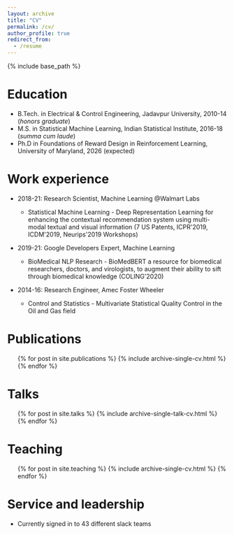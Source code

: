 ```yaml
---
layout: archive
title: "CV"
permalink: /cv/
author_profile: true
redirect_from:
  - /resume
---
```


{% include base_path %}

Education
======
* B.Tech. in Electrical & Control Engineering, Jadavpur University, 2010-14 (*honors graduate*)
* M.S. in Statistical Machine Learning, Indian Statistical Institute, 2016-18 (*summa cum laude*)
* Ph.D in Foundations of Reward Design in Reinforcement Learning, University of Maryland, 2026 (expected)

Work experience
======
* 2018-21: Research Scientist, Machine Learning @Walmart Labs
  * Statistical Machine Learning - Deep Representation Learning for enhancing the contextual recommendation system using multi-modal textual and visual information (7 US Patents, ICPR'2019, ICDM'2019, Neurips'2019 Workshops)

* 2019-21: Google Developers Expert, Machine Learning
  * BioMedical NLP Research - BioMedBERT a resource for biomedical researchers, doctors, and virologists, to augment their ability to sift through biomedical knowledge (COLING'2020)

* 2014-16: Research Engineer, Amec Foster Wheeler
  * Control and Statistics -  Multivariate Statistical Quality Control in the Oil and Gas field


Publications
======
  <ul>{% for post in site.publications %}
    {% include archive-single-cv.html %}
  {% endfor %}</ul>
  
Talks
======
  <ul>{% for post in site.talks %}
    {% include archive-single-talk-cv.html %}
  {% endfor %}</ul>
  
Teaching
======
  <ul>{% for post in site.teaching %}
    {% include archive-single-cv.html %}
  {% endfor %}</ul>
  
Service and leadership
======
* Currently signed in to 43 different slack teams
